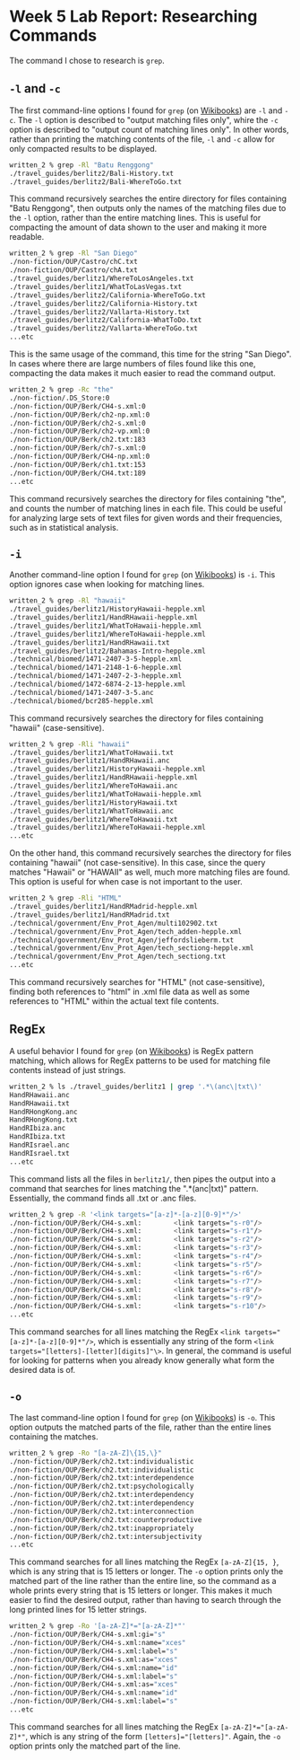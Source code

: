 # Week 5 Lab Report: Researching Commands

The command I chose to research is `grep`.

## `-l` and `-c`

The first command-line options I found for `grep` (on [Wikibooks](https://en.wikibooks.org/wiki/Grep)) are `-l` and `-c`. The `-l` option is described to "output matching files only", whire the `-c` option is described to "output count of matching lines only". In other words, rather than printing the matching contents of the file, `-l` and `-c` allow for only compacted results to be displayed.

```bash
written_2 % grep -Rl "Batu Renggong"
./travel_guides/berlitz2/Bali-History.txt
./travel_guides/berlitz2/Bali-WhereToGo.txt
```

This command recursively searches the entire directory for files containing "Batu Renggong", then outputs only the names of the matching files due to the `-l` option, rather than the entire matching lines. This is useful for compacting the amount of data shown to the user and making it more readable.

```bash
written_2 % grep -Rl "San Diego"
./non-fiction/OUP/Castro/chC.txt
./non-fiction/OUP/Castro/chA.txt
./travel_guides/berlitz1/WhereToLosAngeles.txt
./travel_guides/berlitz1/WhatToLasVegas.txt
./travel_guides/berlitz2/California-WhereToGo.txt
./travel_guides/berlitz2/California-History.txt
./travel_guides/berlitz2/Vallarta-History.txt
./travel_guides/berlitz2/California-WhatToDo.txt
./travel_guides/berlitz2/Vallarta-WhereToGo.txt
...etc
```

This is the same usage of the command, this time for the string "San Diego". In cases where there are large numbers of files found like this one, compacting the data makes it much easier to read the command output.

```bash
written_2 % grep -Rc "the"
./non-fiction/.DS_Store:0
./non-fiction/OUP/Berk/CH4-s.xml:0
./non-fiction/OUP/Berk/ch2-np.xml:0
./non-fiction/OUP/Berk/ch2-s.xml:0
./non-fiction/OUP/Berk/ch2-vp.xml:0
./non-fiction/OUP/Berk/ch2.txt:183
./non-fiction/OUP/Berk/ch7-s.xml:0
./non-fiction/OUP/Berk/CH4-np.xml:0
./non-fiction/OUP/Berk/ch1.txt:153
./non-fiction/OUP/Berk/CH4.txt:189
...etc
```

This command recursively searches the directory for files containing "the", and counts the number of matching lines in each file. This could be useful for analyzing large sets of text files for given words and their frequencies, such as in statistical analysis.

## `-i`

Another command-line option I found for `grep` (on [Wikibooks](https://en.wikibooks.org/wiki/Grep)) is `-i`. This option ignores case when looking for matching lines.

```bash
written_2 % grep -Rl "hawaii"
./travel_guides/berlitz1/HistoryHawaii-hepple.xml
./travel_guides/berlitz1/HandRHawaii-hepple.xml
./travel_guides/berlitz1/WhatToHawaii-hepple.xml
./travel_guides/berlitz1/WhereToHawaii-hepple.xml
./travel_guides/berlitz1/HandRHawaii.txt
./travel_guides/berlitz2/Bahamas-Intro-hepple.xml
./technical/biomed/1471-2407-3-5-hepple.xml
./technical/biomed/1471-2148-1-6-hepple.xml
./technical/biomed/1471-2407-2-3-hepple.xml
./technical/biomed/1472-6874-2-13-hepple.xml
./technical/biomed/1471-2407-3-5.anc
./technical/biomed/bcr285-hepple.xml
```

This command recursively searches the directory for files containing "hawaii" (case-sensitive).

```bash
written_2 % grep -Rli "hawaii"
./travel_guides/berlitz1/WhatToHawaii.txt
./travel_guides/berlitz1/HandRHawaii.anc
./travel_guides/berlitz1/HistoryHawaii-hepple.xml
./travel_guides/berlitz1/HandRHawaii-hepple.xml
./travel_guides/berlitz1/WhereToHawaii.anc
./travel_guides/berlitz1/WhatToHawaii-hepple.xml
./travel_guides/berlitz1/HistoryHawaii.txt
./travel_guides/berlitz1/WhatToHawaii.anc
./travel_guides/berlitz1/WhereToHawaii.txt
./travel_guides/berlitz1/WhereToHawaii-hepple.xml
...etc
```

On the other hand, this command recursively searches the directory for files containing "hawaii" (not case-sensitive). In this case, since the query matches "Hawaii" or "HAWAII" as well, much more matching files are found. This option is useful for when case is not important to the user.

```bash
written_2 % grep -Rli "HTML"
./travel_guides/berlitz1/HandRMadrid-hepple.xml
./travel_guides/berlitz1/HandRMadrid.txt
./technical/government/Env_Prot_Agen/multi102902.txt
./technical/government/Env_Prot_Agen/tech_adden-hepple.xml
./technical/government/Env_Prot_Agen/jeffordslieberm.txt
./technical/government/Env_Prot_Agen/tech_sectiong-hepple.xml
./technical/government/Env_Prot_Agen/tech_sectiong.txt
...etc
```

This command recursively searches for "HTML" (not case-sensitive), finding both references to "html" in .xml file data as well as some references to "HTML" within the actual text file contents.


## RegEx
A useful behavior I found for `grep` (on [Wikibooks](https://en.wikibooks.org/wiki/Grep)) is RegEx pattern matching, which allows for RegEx patterns to be used for matching file contents instead of just strings.

```bash
written_2 % ls ./travel_guides/berlitz1 | grep '.*\(anc\|txt\)'
HandRHawaii.anc
HandRHawaii.txt
HandRHongKong.anc
HandRHongKong.txt
HandRIbiza.anc
HandRIbiza.txt
HandRIsrael.anc
HandRIsrael.txt
...etc
```

This command lists all the files in `berlitz1/`, then pipes the output into a command that searches for lines matching the ".\*(anc|txt)" pattern. Essentially, the command finds all .txt or .anc files. 

```bash
written_2 % grep -R '<link targets="[a-z]*-[a-z][0-9]*"/>'
./non-fiction/OUP/Berk/CH4-s.xml:        <link targets="s-r0"/>
./non-fiction/OUP/Berk/CH4-s.xml:        <link targets="s-r1"/>
./non-fiction/OUP/Berk/CH4-s.xml:        <link targets="s-r2"/>
./non-fiction/OUP/Berk/CH4-s.xml:        <link targets="s-r3"/>
./non-fiction/OUP/Berk/CH4-s.xml:        <link targets="s-r4"/>
./non-fiction/OUP/Berk/CH4-s.xml:        <link targets="s-r5"/>
./non-fiction/OUP/Berk/CH4-s.xml:        <link targets="s-r6"/>
./non-fiction/OUP/Berk/CH4-s.xml:        <link targets="s-r7"/>
./non-fiction/OUP/Berk/CH4-s.xml:        <link targets="s-r8"/>
./non-fiction/OUP/Berk/CH4-s.xml:        <link targets="s-r9"/>
./non-fiction/OUP/Berk/CH4-s.xml:        <link targets="s-r10"/>
...etc
```

This command searches for all lines matching the RegEx `<link targets="[a-z]*-[a-z][0-9]*"/>`, which is essentially any string of the form `<link targets="[letters]-[letter][digits]"\>`. In general, the command is useful for looking for patterns when you already know generally what form the desired data is of.

## `-o`

The last command-line option I found for `grep` (on [Wikibooks](https://en.wikibooks.org/wiki/Grep)) is `-o`. This option outputs the matched parts of the file, rather than the entire lines containing the matches.

```bash
written_2 % grep -Ro "[a-zA-Z]\{15,\}"
./non-fiction/OUP/Berk/ch2.txt:individualistic
./non-fiction/OUP/Berk/ch2.txt:individualistic
./non-fiction/OUP/Berk/ch2.txt:interdependence
./non-fiction/OUP/Berk/ch2.txt:psychologically
./non-fiction/OUP/Berk/ch2.txt:interdependency
./non-fiction/OUP/Berk/ch2.txt:interdependency
./non-fiction/OUP/Berk/ch2.txt:interconnection
./non-fiction/OUP/Berk/ch2.txt:counterproductive
./non-fiction/OUP/Berk/ch2.txt:inappropriately
./non-fiction/OUP/Berk/ch2.txt:intersubjectivity
...etc
```

This command searches for all lines matching the RegEx `[a-zA-Z]{15, }`, which is any string that is 15 letters or longer. The `-o` option prints only the matched part of the line rather than the entire line, so the command as a whole prints every string that is 15 letters or longer. This makes it much easier to find the desired output, rather than having to search through the long printed lines for 15 letter strings.

```bash
written_2 % grep -Ro '[a-zA-Z]*="[a-zA-Z]*"'
./non-fiction/OUP/Berk/CH4-s.xml:gi="s"
./non-fiction/OUP/Berk/CH4-s.xml:name="xces"
./non-fiction/OUP/Berk/CH4-s.xml:label="s"
./non-fiction/OUP/Berk/CH4-s.xml:as="xces"
./non-fiction/OUP/Berk/CH4-s.xml:name="id"
./non-fiction/OUP/Berk/CH4-s.xml:label="s"
./non-fiction/OUP/Berk/CH4-s.xml:as="xces"
./non-fiction/OUP/Berk/CH4-s.xml:name="id"
./non-fiction/OUP/Berk/CH4-s.xml:label="s"
...etc
```

This command searches for all lines matching the RegEx `[a-zA-Z]*="[a-zA-Z]*"`, which is any string of the form `[letters]="[letters]"`. Again, the `-o` option prints only the matched part of the line.
